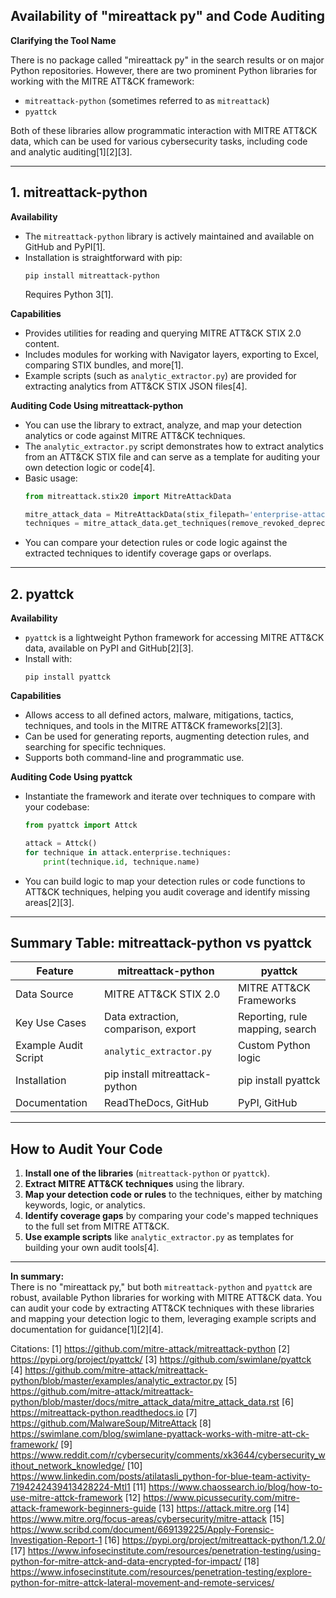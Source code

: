 ## Availability of "mireattack py" and Code Auditing

**Clarifying the Tool Name**

There is no package called "mireattack py" in the search results or on major Python repositories. However, there are two prominent Python libraries for working with the MITRE ATT&CK framework:
- `mitreattack-python` (sometimes referred to as `mitreattack`)
- `pyattck`

Both of these libraries allow programmatic interaction with MITRE ATT&CK data, which can be used for various cybersecurity tasks, including code and analytic auditing[1][2][3].

---

## 1. mitreattack-python

**Availability**

- The `mitreattack-python` library is actively maintained and available on GitHub and PyPI[1].
- Installation is straightforward with pip:
  ```
  pip install mitreattack-python
  ```
  Requires Python 3[1].

**Capabilities**

- Provides utilities for reading and querying MITRE ATT&CK STIX 2.0 content.
- Includes modules for working with Navigator layers, exporting to Excel, comparing STIX bundles, and more[1].
- Example scripts (such as `analytic_extractor.py`) are provided for extracting analytics from ATT&CK STIX JSON files[4].

**Auditing Code Using mitreattack-python**

- You can use the library to extract, analyze, and map your detection analytics or code against MITRE ATT&CK techniques.
- The `analytic_extractor.py` script demonstrates how to extract analytics from an ATT&CK STIX file and can serve as a template for auditing your own detection logic or code[4].
- Basic usage:
  ```python
  from mitreattack.stix20 import MitreAttackData

  mitre_attack_data = MitreAttackData(stix_filepath='enterprise-attack.json')
  techniques = mitre_attack_data.get_techniques(remove_revoked_deprecated=True)
  ```
- You can compare your detection rules or code logic against the extracted techniques to identify coverage gaps or overlaps.

---

## 2. pyattck

**Availability**

- `pyattck` is a lightweight Python framework for accessing MITRE ATT&CK data, available on PyPI and GitHub[2][3].
- Install with:
  ```
  pip install pyattck
  ```

**Capabilities**

- Allows access to all defined actors, malware, mitigations, tactics, techniques, and tools in the MITRE ATT&CK frameworks[2][3].
- Can be used for generating reports, augmenting detection rules, and searching for specific techniques.
- Supports both command-line and programmatic use.

**Auditing Code Using pyattck**

- Instantiate the framework and iterate over techniques to compare with your codebase:
  ```python
  from pyattck import Attck

  attack = Attck()
  for technique in attack.enterprise.techniques:
      print(technique.id, technique.name)
  ```
- You can build logic to map your detection rules or code functions to ATT&CK techniques, helping you audit coverage and identify missing areas[2][3].

---

## Summary Table: mitreattack-python vs pyattck

| Feature                | mitreattack-python                | pyattck                        |
|------------------------|-----------------------------------|-------------------------------|
| Data Source            | MITRE ATT&CK STIX 2.0             | MITRE ATT&CK Frameworks       |
| Key Use Cases          | Data extraction, comparison, export| Reporting, rule mapping, search|
| Example Audit Script   | `analytic_extractor.py`           | Custom Python logic            |
| Installation           | pip install mitreattack-python     | pip install pyattck            |
| Documentation          | ReadTheDocs, GitHub               | PyPI, GitHub                   |

---

## How to Audit Your Code

1. **Install one of the libraries** (`mitreattack-python` or `pyattck`).
2. **Extract MITRE ATT&CK techniques** using the library.
3. **Map your detection code or rules** to the techniques, either by matching keywords, logic, or analytics.
4. **Identify coverage gaps** by comparing your code's mapped techniques to the full set from MITRE ATT&CK.
5. **Use example scripts** like `analytic_extractor.py` as templates for building your own audit tools[4].

---

**In summary:**  
There is no "mireattack py," but both `mitreattack-python` and `pyattck` are robust, available Python libraries for working with MITRE ATT&CK data. You can audit your code by extracting ATT&CK techniques with these libraries and mapping your detection logic to them, leveraging example scripts and documentation for guidance[1][2][4].

Citations:
[1] https://github.com/mitre-attack/mitreattack-python
[2] https://pypi.org/project/pyattck/
[3] https://github.com/swimlane/pyattck
[4] https://github.com/mitre-attack/mitreattack-python/blob/master/examples/analytic_extractor.py
[5] https://github.com/mitre-attack/mitreattack-python/blob/master/docs/mitre_attack_data/mitre_attack_data.rst
[6] https://mitreattack-python.readthedocs.io
[7] https://github.com/MalwareSoup/MitreAttack
[8] https://swimlane.com/blog/swimlane-pyattack-works-with-mitre-att-ck-framework/
[9] https://www.reddit.com/r/cybersecurity/comments/xk3644/cybersecurity_without_network_knowledge/
[10] https://www.linkedin.com/posts/atilatasli_python-for-blue-team-activity-7194242439413428224-Mtl1
[11] https://www.chaossearch.io/blog/how-to-use-mitre-attck-framework
[12] https://www.picussecurity.com/mitre-attack-framework-beginners-guide
[13] https://attack.mitre.org
[14] https://www.mitre.org/focus-areas/cybersecurity/mitre-attack
[15] https://www.scribd.com/document/669139225/Apply-Forensic-Investigation-Report-1
[16] https://pypi.org/project/mitreattack-python/1.2.0/
[17] https://www.infosecinstitute.com/resources/penetration-testing/using-python-for-mitre-attck-and-data-encrypted-for-impact/
[18] https://www.infosecinstitute.com/resources/penetration-testing/explore-python-for-mitre-attck-lateral-movement-and-remote-services/
